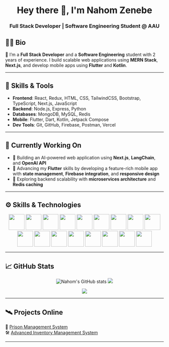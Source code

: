 <h1 align="center">Hey there 👋, I'm Nahom Zenebe</h1>
<h3 align="center">Full Stack Developer | Software Engineering Student @ AAU</h3>


## 👨‍💻 Bio
🚀 I’m a **Full Stack Developer** and a **Software Engineering** student with  2 years of experience. I build scalable web applications using **MERN Stack**, **Next.js**, and develop mobile apps using **Flutter** and **Kotlin**.

---

## 🧠 Skills & Tools
- **Frontend**: React, Redux, HTML, CSS, TailwindCSS, Bootstrap, TypeScript, Next.js, JavaScript
- **Backend**: Node.js, Express, Python
- **Databases**: MongoDB, MySQL, Redis
- **Mobile**: Flutter, Dart, Kotlin, Jetpack Compose
- **Dev Tools**: Git, GitHub, Firebase, Postman, Vercel

---
## 📅 Currently Working On

- 🧠 Building an AI-powered web application using **Next.js**, **LangChain**, and **OpenAI API**  
- 📱 Advancing my **Flutter** skills by developing a feature-rich mobile app with **state management**, **Firebase integration**, and **responsive design**
- 🧪 Exploring backend scalability with **microservices architecture** and **Redis caching**
---
## ⚙️ Skills & Technologies
<p align="center">
  <!-- Tech stack icons -->
  <img src="https://cdn.jsdelivr.net/gh/devicons/devicon/icons/javascript/javascript-original.svg" width="50"/>
  <img src="https://cdn.jsdelivr.net/gh/devicons/devicon/icons/react/react-original.svg" width="50"/>
  <img src="https://cdn.jsdelivr.net/gh/devicons/devicon/icons/redux/redux-original.svg" width="50"/>
  <img src="https://cdn.jsdelivr.net/gh/devicons/devicon/icons/html5/html5-original.svg" width="50"/>
  <img src="https://cdn.jsdelivr.net/gh/devicons/devicon/icons/css3/css3-original.svg" width="50"/>
  <img src="https://cdn.jsdelivr.net/gh/devicons/devicon/icons/bootstrap/bootstrap-original.svg" width="50"/>
  <img src="https://cdn.jsdelivr.net/gh/devicons/devicon/icons/typescript/typescript-original.svg" width="50"/>
  <img src="https://cdn.jsdelivr.net/gh/devicons/devicon/icons/nextjs/nextjs-original.svg" width="50"/>
  <img src="https://cdn.jsdelivr.net/gh/devicons/devicon/icons/nodejs/nodejs-original.svg" width="50"/>
  <img src="https://cdn.jsdelivr.net/gh/devicons/devicon/icons/python/python-original.svg" width="50"/>
  <img src="https://cdn.jsdelivr.net/gh/devicons/devicon/icons/mongodb/mongodb-original.svg" width="50"/>
  <img src="https://cdn.jsdelivr.net/gh/devicons/devicon/icons/flutter/flutter-original.svg" width="50"/>
  <img src="https://cdn.jsdelivr.net/gh/devicons/devicon/icons/firebase/firebase-plain.svg" width="50"/>
  <img src="https://cdn.jsdelivr.net/gh/devicons/devicon/icons/postman/postman-plain.svg" width="50"/>
  <img src="https://cdn.jsdelivr.net/gh/devicons/devicon/icons/git/git-original.svg" width="50"/>
  <img src="https://cdn.jsdelivr.net/gh/devicons/devicon/icons/kotlin/kotlin-original.svg" width="50"/>
  <img src="https://cdn.jsdelivr.net/gh/devicons/devicon/icons/c/c-original.svg" width="50"/>
</p>

---

## 📈 GitHub Stats 
<p align="center">
  <img src="https://github-readme-stats.vercel.app/api?username=nahom-zenebe&show_icons=true&count_private=true&theme=radical" alt="Nahom's GitHub stats" />
  <img src="https://github-readme-stats.vercel.app/api/top-langs/?username=nahom-zenebe&langs_count=10&layout=compact&theme=radical" />
</p>


<p align="center">
  <img src="https://github-readme-activity-graph.vercel.app/graph?username=nahom-zenebe&theme=react-dark&hide_border=true&area=true" />
</p>

---

## 🛰️ Projects Online
🚀 [Prison Management System](https://prison-managment-system.vercel.app)<br>
🛠 [Advanced Inventory Management System](https://advanced-inventory-management-system.vercel.app)

---









